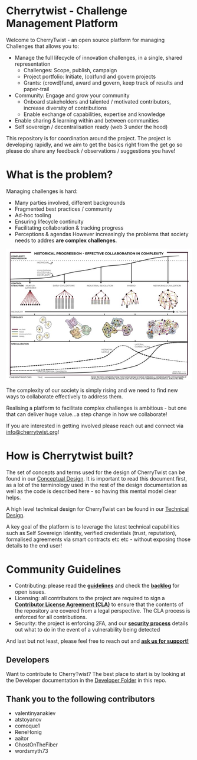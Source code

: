 # Cherrytwist - Challenge Management Platform 
Welcome to CherryTwist - an open source platform for managing Challenges that allows you to: 

* Manage the full lifecycle of innovation challenges, in a single, shared representation
    * Challenges: Scope, publish, campaign
    * Project portfolio: Initiate, (co)fund and govern projects
    * Grants: (crowd)fund, award and govern, keep track of results and paper-trail
* Community: Engage and grow your community
    * Onboard stakeholders and talented / motivated contributors, increase diversity of contributions
    * Enable exchange of capabilities, expertise and knowledge
* Enable sharing & learning within and between communities
* Self sovereign / decentralisation ready (web 3 under the hood)

This repository is for coordination around the project. The project is developing rapidly, and we aim to get the basics right from the get go so please do share any feedback / observations / suggestions you have!

#  What is the problem?
Managing challenges is hard:
* Many parties involved, different backgrounds
* Fragmented best practices / community 
* Ad-hoc tooling
* Ensuring lifecycle continuity
* Facilitating collaboration & tracking progress
* Perceptions & agendas
However increasingly the problems that society needs to addres __are complex challenges__. 

![Complexity Rising](./images/ComplexityRising.jpg "ComplexityRising")

The complexity of our society is simply rising and we need to find new ways to collaborate effectively to address them. 

Realising a platform to facilitate complex challenges is ambitious - but one that can deliver huge value...a step change in how we collaborate!

If you are interested in getting involved please reach out and connect via <info@cherrytwist.org>!

# How is Cherrytwist built? 
The set of concepts and terms used for the design of CherryTwist can be found in our [Conceptual Design](./Design/ConceptualDesign.md). It is important to read this document first, as a lot of the terminology used in the rest of the design documentation as well as the code is described here - so having this mental model clear helps. 

A high level technical design for CherryTwist can be found in our [Technical Design](./Design/TechnicalDesign.md).

A key goal of the platform is to leverage the latest technical capabilities such as Self Sovereign Identity, verified credentials (trust, reputation), formalised agreements via smart contracts etc etc - without exposing those details to the end user!

# Community Guidelines
- Contributing: please read the **[guidelines](https://github.com/cherrytwist/.github/blob/master/CONTRIBUTING.md)** and check the **[backlog](https://app.zenhub.com/workspaces/cherrytwist-5ecb98b262ebd9f4aec4194c/board)** for open issues.
- Licensing: all contributors to the project are required to sign a **[Contributor License Agreement (CLA)](https://github.com/cherrytwist/.github/blob/master/CLA.md)** to ensure that the contents of the repository are covered from a legal perspective. The CLA process is enforced for all contributions.
- Security: the project is enforcing 2FA, and our **[security process](https://github.com/cherrytwist/.github/blob/master/SECURITY.md)** details out what to do in the event of a vulnerability being detected

And last but not least, please feel free to reach out and **[ask us for support!](https://github.com/cherrytwist/.github/blob/master/SUPPORT.md)**

## Developers
Want to contribute to CherryTwist? The best place to start is by looking at the Developer documentation in the [Developer Folder](./Developers/README.md) in this repo.

## Thank you to the following contributors
- valentinyanakiev
- atstoyanov
- comoque1
- ReneHonig
- aaitor
- GhostOnTheFiber
- wordsmyth73





